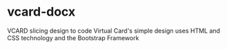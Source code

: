 # vcard-docx
VCARD slicing design to code
Virtual Card's simple design uses HTML and CSS technology and the Bootstrap Framework
